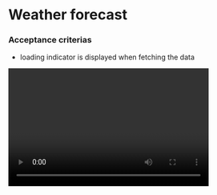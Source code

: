 # Weather forecast 

### Acceptance criterias  

- loading indicator is displayed when fetching the data  

<video src="readme/loader.mov" width="400" height="235"/>  

- weather list item contains the day of the week abbreviation, weather condition image  

<img src="readme/item.png" height="70"/>

- weather details contain the day of the week, weather condition name and image,
current temperature, humidity, pressure, and wind  

<img src="readme/home.png" height="240"/>  

- selecting a whether list item updates the details  

<video src="readme/items.mov" height="240"/>  

- weather information can be refreshed with pull to refresh gesture  

<video src="readme/refresh.mov" width="400" height="235"/>  

 - error screen with a retry button is shown when fetching the data fails  

<video src="readme/error.mov" height="240"/>  

### Extra points  

- supporting horizontal and vertical layouts  

<video src="readme/orientation.mov" width="260" height="240"/>  

- changing the temperature’s unit (C/F)  

<video src="readme/units.mov" height="240"/>  

### Additional  

- opportunity to choose the city  

<video src="readme/city.mov" height="240"/>  

- web version support  

<video src="readme/web.mov" width="365" height="300"/>  


